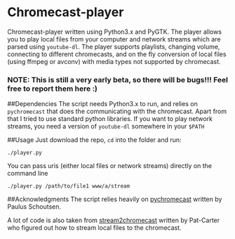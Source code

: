 # Chromecast-player

Chromecast-player written using Python3.x and PyGTK. The player allows you to play local files from your computer and network streams which are parsed using `youtube-dl`. The player supports playlists, changing volume, connecting to different chromecasts, and on the fly conversion of local files (using ffmpeg or avconv) with media types not supported by chromecast.

### NOTE: This is still a very early beta, so there will be bugs!!! Feel free to report them here :)

##Dependencies
The script needs Python3.x to run, and relies on `pychromecast` that does the communicating with the chromecast. Apart from that I tried to use standard python libraries. If you want to play network streams, you need a version of `youtube-dl` somewhere in your `$PATH`

##Usage
Just download the repo, `cd` into the folder and run:

```
./player.py
```


You can pass uris (either local files or network streams) directly on the command line

```
./player.py /path/to/file1 www/a/stream
```

##Acknowledgments
The script relies heavily on [pychromecast](https://github.com/balloob/pychromecast) written by Paulus Schoutsen.

A lot of code is also taken from [stream2chromecast](https://github.com/Pat-Carter/stream2chromecast) written by Pat-Carter who figured out how to stream local files to the chromecast. 
